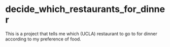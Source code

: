 # decide_which_restaurants_for_dinner
This is a project that tells me which (UCLA) restaurant to go to for dinner according to my preference of food.
